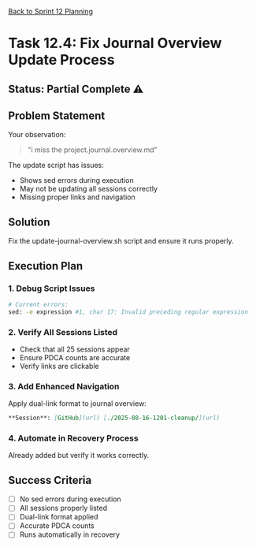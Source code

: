 [Back to Sprint 12 Planning](../planning.md)

# Task 12.4: Fix Journal Overview Update Process

## Status: Partial Complete ⚠️

## Problem Statement
Your observation:
> "i miss the project.journal.overview.md"

The update script has issues:
- Shows sed errors during execution
- May not be updating all sessions correctly
- Missing proper links and navigation

## Solution
Fix the update-journal-overview.sh script and ensure it runs properly.

## Execution Plan

### 1. Debug Script Issues
```bash
# Current errors:
sed: -e expression #1, char 17: Invalid preceding regular expression
```

### 2. Verify All Sessions Listed
- Check that all 25 sessions appear
- Ensure PDCA counts are accurate
- Verify links are clickable

### 3. Add Enhanced Navigation
Apply dual-link format to journal overview:
```markdown
**Session**: [GitHub](url) [./2025-08-16-1201-cleanup/](url)
```

### 4. Automate in Recovery Process
Already added but verify it works correctly.

## Success Criteria
- [ ] No sed errors during execution
- [ ] All sessions properly listed
- [ ] Dual-link format applied
- [ ] Accurate PDCA counts
- [ ] Runs automatically in recovery